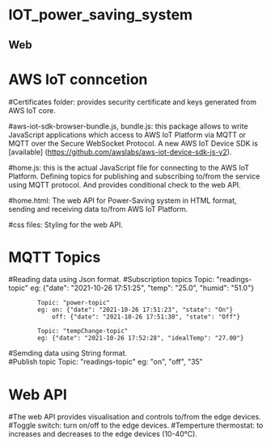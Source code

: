 <h1>IOT_power_saving_system</h1>

<h2>Web</h2> 

# AWS IoT conncetion
#Certificates folder: provides security certificate and keys generated from AWS IoT core.

#aws-iot-sdk-browser-bundle.js, bundle.js: this package allows to write JavaScript applications which access to AWS IoT Platform via MQTT or MQTT over the Secure WebSocket Protocol.
A new AWS IoT Device SDK is [available] (https://github.com/awslabs/aws-iot-device-sdk-js-v2). 

#home.js: this is the actual JavaScript file for connecting to the AWS IoT Platform. Defining topics for publishing and subscribing to/from the service using MQTT protocol. And provides conditional check to the web API.

#home.html: The web API for Power-Saving system in HTML format, sending and receiving data to/from AWS IoT Platform.

#css files: Styling for the web API.

# MQTT Topics
#Reading data using Json format.
        #Subscription topics
            Topic: "readings-topic"
            eg: {"date": "2021-10-26 17:51:25", "temp": "25.0", "humid": "51.0"}

            Topic: "power-topic"
            eg: on: {"date": "2021-10-26 17:51:23", "state": "On"}
                off: {"date": "2021-10-26 17:51:30", "state": "Off"}

            Topic: "tempChange-topic"
            eg: {"date": "2021-10-26 17:52:28", "idealTemp": "27.00"}

#Semding data using String format.        
        #Publish topic
            Topic: "readings-topic"
            eg: "on", "off", "35"

# Web API
#The web API provides visualisation and controls to/from the edge devices.
        #Toggle switch: turn on/off to the edge devices.
        #Temperture thermostat: to increases and decreases to the edge devices (10-40°C).